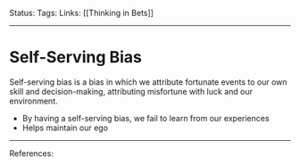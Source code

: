 Status:
Tags:
Links: [[Thinking in Bets]]
___
# Self-Serving Bias
Self-serving bias is a bias in which we attribute fortunate events to our own skill and decision-making, attributing misfortune with luck and our environment.
- By having a self-serving bias, we fail to learn from our experiences
- Helps maintain our ego
___
References: